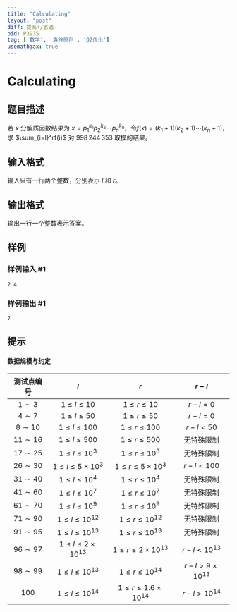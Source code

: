 ```yaml
---
title: "Calculating"
layout: "post"
diff: 提高+/省选-
pid: P3935
tag: ['数学', '洛谷原创', 'O2优化']
usemathjax: true
---
```


# Calculating
## 题目描述

若 $x$ 分解质因数结果为 $x=p_1^{k_1}p_2^{k_2}\cdots p_n^{k_n}$，令$f(x)=(k_1+1)(k_2+1)\cdots (k_n+1)$，求 $\sum_{i=l}^rf(i)$ 对 $998\,244\,353$ 取模的结果。
## 输入格式

输入只有一行两个整数，分别表示 $l$ 和 $r$。
## 输出格式

输出一行一个整数表示答案。
## 样例

### 样例输入 #1
```
2 4
```
### 样例输出 #1
```
7
```
## 提示

#### 数据规模与约定

| 测试点编号 | $l$ | $r$ | $r-l$ |
| :----------: | :----------: | :----------: | :----------: |
| $1\sim 3$ | $1\le l\le 10$ | $1\le r\le 10$ | $r-l=0$ |
| $4\sim 7$ | $1\le l\le 50$ | $1\le r\le 50$ |$r-l=0$ |
| $8\sim 10$ | $1\le l\le 100$ | $1\le r\le 100$ |$r-l<50$ |
| $11\sim 16$ | $1\le l\le 500$ | $1\le r\le 500$ | 无特殊限制 |
| $17\sim 25$ | $1\le l \le 10^3$ | $1\le r \le 10^3$ | 无特殊限制 |
| $26\sim 30$ | $1\le l \le 5\times 10^3$ | $1\le r \le 5\times 10^3$ | $r-l<100$ |
| $31\sim 40$ | $1\le l \le 10^4$ | $1\le r \le 10^4$ |无特殊限制  |
| $41\sim 60$ | $1\le l \le 10^7$ | $1\le r \le 10^7$ | 无特殊限制 |
| $61\sim 70$ | $1\le l \le 10^9$ | $1\le r \le 10^9$ | 无特殊限制 |
| $71\sim 90$ | $1\le l \le 10^{12}$ | $1\le r \le 10^{12}$ | 无特殊限制 |
| $91\sim 95$ | $1\le l \le 10^{13}$ | $1\le r \le 10^{13}$ | 无特殊限制 |
| $96\sim 97$ | $1\le l \le 2\times 10^{13}$ | $1\le r \le 2\times 10^{13}$ | $r-l<10^{13}$ |
| $98\sim 99$ | $1\le l \le 10^{13}$ | $1\le r \le 10^{14}$ | $r-l>9\times 10^{13}$ |
| $100$ | $1\le l \le 10^{14}$ | $1\le r \le 1.6\times 10^{14}$ | $r-l>10^{14}$ |
